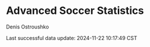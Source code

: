 # Advanced Soccer Statistics
Denis Ostroushko

<!-- gfm -->

Last successful data update: 2024-11-22 10:17:49 CST
